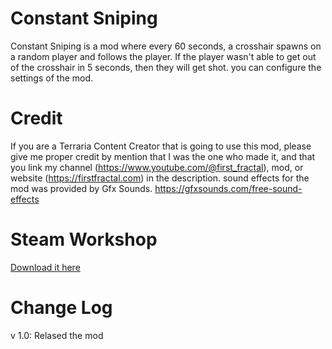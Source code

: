 # Constant Sniping
Constant Sniping is a mod where every 60 seconds, a crosshair spawns on a random player and follows the player. 
If the player wasn't able to get out of the crosshair in 5 seconds, then they will get shot.
you can configure the settings of the mod.

# Credit 
If you are a Terraria Content Creator that is going to use this mod, please give me proper credit by mention that I was the one who made it, and that you link my channel (https://www.youtube.com/@first_fractal), mod, or website (https://firstfractal.com) in the description.
sound effects for the mod was provided by Gfx Sounds.
https://gfxsounds.com/free-sound-effects

# Steam Workshop
[Download it here](https://youtu.be/dQw4w9WgXcQ)

# Change Log
v 1.0:
Relased the mod